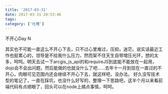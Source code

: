 ```yaml
---
title: '2017-03-31'
date: 2017-03-31 20:53:46
tags:
category: ['吐槽']
---
```

不开心Day N
<!--more-->
其实也不可能一直这么不开心下去，只不过心里难过，压抑，迷茫。说实话最近工作也挺累心的，领导是不给我什么压力，然而架不住天生自带增压光环，想的太多，呵呵。明天去试一下arcgis_js_api的和requireJS到底能不能放在一起用，dojo会不会出问题，然后能做的也就没什么了吧……去年十一月到现在一直过的不开心，肉眼可见范围内还会继续不开心下去，就这样吧，没办法。
好久没写技术型的笔记了，一直在踩坑，也没什么好写的，整理一下思路吧，这半个月以来看前端代码有点顺眼了，回头可以在node上搞点事情，呵呵。

